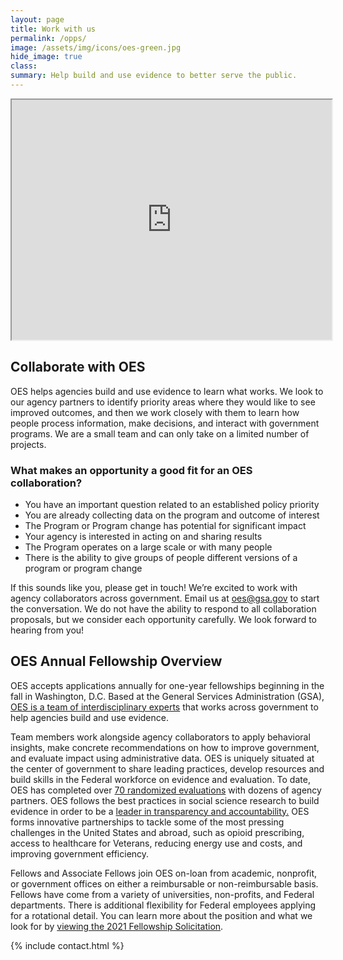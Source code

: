 ```yaml
---
layout: page
title: Work with us
permalink: /opps/
image: /assets/img/icons/oes-green.jpg
hide_image: true
class:
summary: Help build and use evidence to better serve the public.
---
```


<iframe src="https://www.youtube.com/embed/9KSQ3YLpuV4" width="512" height="384"></iframe>

## Collaborate with OES

OES helps agencies build and use evidence to learn what works.  We look  to our agency partners to identify priority areas where they would like to see improved outcomes, and then we work closely with them to learn how people process information, make decisions, and interact with  government programs.  We are a small team and can only take on a limited number of projects. 

### What makes an opportunity a good fit for an OES collaboration?
- You have an important question  related to an established policy priority 
- You are already collecting data on the program and outcome of interest
- The Program or Program change has potential for significant impact
- Your agency is interested in acting on and sharing results 
- The Program operates on a large scale or with many people 
- There is the ability to give groups of people different versions of a program or program change

If this sounds like you, please get in touch! We’re excited to work with agency collaborators across government. Email us at <a href="mailto:oes@gsa.gov?subject=Partnering with OES: Project Idea">oes@gsa.gov</a> to start the conversation. We do not have the ability to respond to all collaboration proposals, but we consider each opportunity carefully. We look forward to hearing from you!


## OES Annual Fellowship Overview
OES accepts applications annually for one-year fellowships beginning in the fall in Washington, D.C. Based at the General Services Administration (GSA), <a href="https://oes.gsa.gov/team/">OES is a team of interdisciplinary experts</a> that works across government to help agencies build and use evidence. 

Team members work alongside agency collaborators to apply behavioral insights, make concrete recommendations on how to improve government, and evaluate impact using administrative data. OES is uniquely situated at the center of government to share leading practices, develop resources and build skills in the Federal workforce on evidence and evaluation. To date, OES has completed over <a href="http://oes.gsa.gov/work">70 randomized evaluations</a> with dozens of agency partners. OES follows the best practices in social science research to build evidence in order to be a <a href="http://oes.gsa.gov/methods">leader in transparency and accountability.</a> OES forms innovative partnerships to tackle some of the most pressing challenges in the United States and abroad, such as  opioid prescribing, access to healthcare for Veterans, reducing energy use and costs, and improving government efficiency. 

Fellows and Associate Fellows join OES on-loan from academic, nonprofit, or government offices on either a reimbursable or non-reimbursable basis. Fellows have come from a variety of universities, non-profits, and Federal departments. There is additional flexibility for Federal employees applying for a rotational detail. You can learn more about the position and what we look for by [viewing the 2021 Fellowship Solicitation]({{site.baseurl}}/assets/files/GSA_OES_SolicitationFY21.pdf). 


<section class="usa-section bg-white">
  {% include contact.html %}
</section>
